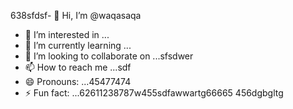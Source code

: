 638sfdsf- 👋 Hi, I’m @waqasaqa
- 👀 I’m interested in ...
- 🌱 I’m currently learning ...
- 💞️ I’m looking to collaborate on ...sfsdwer
- 📫 How to reach me ...sdf
- 😄 Pronouns: ...45477474
- ⚡ Fun fact: ...62611238787w455sdfawwartg66665
456dgbgltg
<!---45asdsfd2212.ml
waqasaqa/waqasaqa is a ✨ special ✨ repository because its `README.md` (this file) appears on your GitHub profile.lj3
You can click the Preview link to take a look at your changes.45
--->

